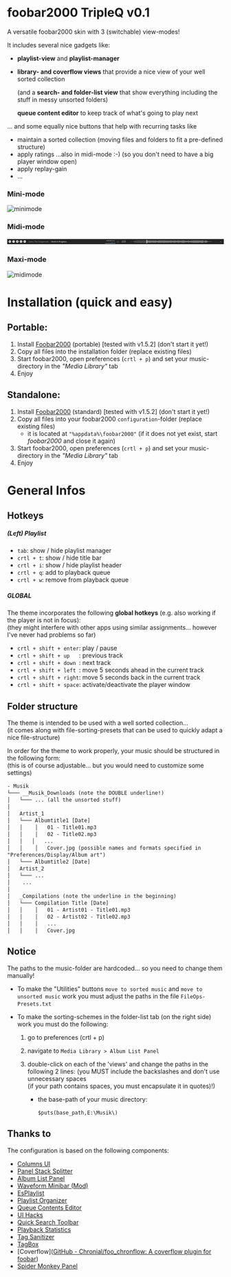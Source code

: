 # foobar2000 TripleQ v0.1

A versatile foobar2000 skin with 3 (switchable) view-modes!

 It includes several nice gadgets like:

- **playlist-view** and **playlist-manager**

- **library- and coverflow views** that provide a nice view of your well sorted collection
  
  (and a **search- and folder-list view** that show everything including the stuff in messy unsorted folders)
  
  **queue content editor** to keep track of what's going to play next

... and some equally nice buttons that help with recurring tasks like

- maintain a sorted collection (moving files and folders to fit a pre-defined structure)
- apply ratings ...also in midi-mode :-) (so you don't need to have a big player window open)
- apply replay-gain
- ...

### Mini-mode

![minimode](_images/minimode.png?raw=true "Minimode")

### Midi-mode

![midimode](_images/midimode.jpg?raw=true "Midimode")

### Maxi-mode

![midimode](_images/maximode.jpg?raw=true "Maximode")

# Installation (quick and easy)

## Portable:

1) Install [Foobar2000](https://www.foobar2000.org/) (portable) [tested with v1.5.2]  (don't start it yet!)
2) Copy all files into the installation folder (replace existing files)
3) Start foobar2000, open preferences (`crtl + p`) and set your music-directory in the *"Media Library"* tab
4) Enjoy

## Standalone:

1) Install [Foobar2000](https://www.foobar2000.org/) (standard) [tested with v1.5.2]  (don't start it yet!)
2) Copy all files into your foobar2000 `configuration`-folder (replace existing files)
   - it is located at `"%appdata%\foobar2000"` 
     (if it does not yet exist, start *foobar2000* and close it again)
3) Start foobar2000, open preferences (`crtl + p`) and set your music-directory in the *"Media Library"* tab
4) Enjoy

# General Infos

## Hotkeys

##### (Left) Playlist

- `tab`: show / hide playlist manager
- `crtl + t`: show / hide title bar
- `crtl + i`: show / hide playlist header
- `crtl + q`: add to playback queue
- `crtl + w`: remove from playback queue

##### GLOBAL

The theme incorporates the following **global hotkeys** (e.g. also working if the player is not in focus):  
(they might interfere with other apps using similar assignments... however I've never had problems so far)

- `crtl + shift + enter`: play / pause
- `crtl + shift + up   `: previous track
- `crtl + shift + down `: next track
- `crtl + shift + left `: move 5 seconds ahead in the current track 
- `crtl + shift + right`: move 5 seconds back in the current track
- `crtl + shift + space`: activate/deactivate the player window

## Folder structure

The theme is intended to be used with a well sorted collection...  
(it comes along with file-sorting-presets that can be used to quickly adapt a nice file-structure)

In order for the theme to work properly, your music should be structured in the following form:  
(this is of course adjustable... but you would need to customize some settings)

```
- Musik
└─── __Musik_Downloads (note the DOUBLE underline!)
│   └─── ... (all the unsorted stuff)
│
│   Artist_1
│   └─── Albumtitle1 [Date]
│   │    │   01 - Title01.mp3
│   │    │   02 - Title02.mp3 
│   │   │   ...
│   │    │   Cover.jpg (possible names and formats specified in "Preferences/Display/Album art")
│   └─── Albumtitle2 [Date]
│   Artist_2
│   └─── ...
│    ...
│
│   _Compilations (note the underline in the beginning)
│   └─── Compilation Title [Date]
│   │    │   01 - Artist01 - Title01.mp3
│   │    │   02 - Artist02 - Title02.mp3
│   │    │   ...
│   │    │   Cover.jpg 
```

## Notice

The paths to the music-folder are hardcoded... so you need to change them manually!

- To make the "Utilities" buttons `move to sorted music` and `move to unsorted music` work you must
  adjust the paths in the file `FileOps-Presets.txt`

- To make the sorting-schemes in the folder-list tab (on the right side) work you must do the following:
  
  1. go to preferences (crtl + p)
  
  2. navigate to `Media Library > Album List Panel`
  
  3. double-click on each of the 'views' and change the paths in the following 2 lines: 
     (you MUST include the backslashes and don't use unnecessary spaces  
     (if your path contains spaces, you must encapsulate it in quotes)!)
     
     - the base-path of your music directory:
       
       ```
       $puts(base_path,E:\Musik\)
       ```

## Thanks to

The configuration is based on the following components:

- [Columns UI](https://github.com/reupen/columns_ui)
- [Panel Stack Splitter](http://foo2k.chottu.net/)
- [Album List Panel](https://yuo.be/album-list-panel)
- [Waveform Minibar (Mod)](http://www.foobar2000.org/components/view/foo_wave_minibar_mod)
- [EsPlaylist](http://foo2k.chottu.net/)
- [Playlist Organizer](https://www.foobar2000.org/components/view/foo_plorg)
- [Queue Contents Editor](https://www.foobar2000.org/components/view/foo_queuecontents)
- [UI Hacks](http://foobar2000.ru/forum/viewtopic.php?t=1911)
- [Quick Search Toolbar](https://www.foobar2000.org/components/view/foo_quicksearch)
- [Playback Statistics](https://www.foobar2000.org/components/view/foo_playcount)
- [Tag Sanitizer](https://www.foobar2000.org/components/view/foo_sanitizer)
- [TagBox](https://www.foobar2000.org/components/view/foo_tagbox)
- [Coverflow]([GitHub - Chronial/foo_chronflow: A coverflow plugin for foobar](https://github.com/Chronial/foo_chronflow))
- [Spider Monkey Panel](https://theqwertiest.github.io/foo_spider_monkey_panel/)
